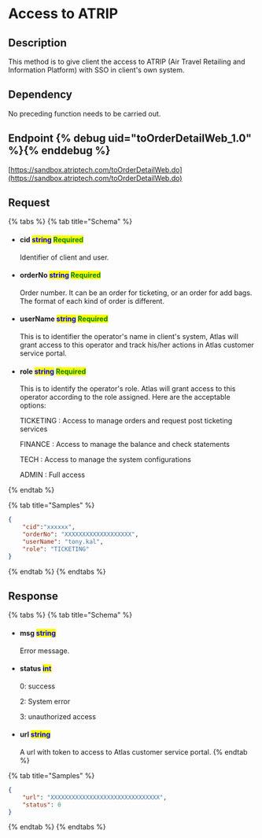 # Access to ATRIP 

## Description

This method is to give client the access to ATRIP (Air Travel Retailing and Information Platform) with SSO in client's own system.&#x20;

## Dependency

No preceding function needs to be carried out.

## Endpoint {% debug uid="toOrderDetailWeb_1.0" %}{% enddebug %}

[https://sandbox.atriptech.com/toOrderDetailWeb.do](https://sandbox.atriptech.com/toOrderDetailWeb.do)

## Request

{% tabs %}
{% tab title="Schema" %}
*   #### cid                                  <mark style="color:blue;">string</mark>                                                                                                 <mark style="color:green;">Required</mark>

    Identifier of client and user.
*   #### orderNo                       <mark style="color:blue;">string</mark>                                                                                                 <mark style="color:green;">Required</mark>

    Order number. It can be an order for ticketing, or an order for add bags. The format of each kind of order is different.
*   #### userName                   <mark style="color:blue;">string</mark>                                                                                                 <mark style="color:green;">Required</mark>

    This is to identifier the operator's name in client's system, Atlas will grant access to this operator and track his/her actions in Atlas customer service portal.
*   #### role                                <mark style="color:blue;">string</mark>                                                                                                 <mark style="color:green;">Required</mark>

    This is to identify the operator's role. Atlas will grant access to this operator according to the role assigned. Here are the acceptable options: &#x20;

    TICKETING : Access to manage orders and request post ticketing services

    FINANCE : Access to manage the balance and check statements

    TECH : Access to manage the system configurations

    ADMIN : Full access


{% endtab %}

{% tab title="Samples" %}
```json
{
    "cid":"xxxxxx", 
    "orderNo": "XXXXXXXXXXXXXXXXXXX",
    "userName": "tony.kal",
    "role": "TICKETING"
}
```
{% endtab %}
{% endtabs %}

## Response

{% tabs %}
{% tab title="Schema" %}
*   #### msg                                      <mark style="color:blue;">string</mark>                                                                                                &#x20;

    Error message.
*   #### status                                  <mark style="color:blue;">int</mark>                                                                                                      &#x20;

    0: success

    2: System error

    3: unauthorized access
*   #### url                                      <mark style="color:blue;">string</mark>                                                                                                &#x20;

    A url with token to access to Atlas customer service portal.
{% endtab %}

{% tab title="Samples" %}
```json
{
    "url": "XXXXXXXXXXXXXXXXXXXXXXXXXXXXXXX",
    "status": 0
}
```
{% endtab %}
{% endtabs %}

###
